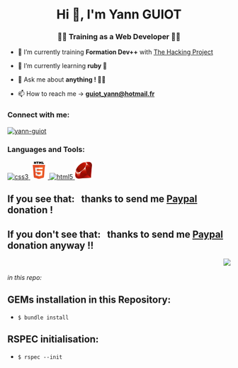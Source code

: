 
<h1 align="center">Hi 👋, I'm Yann GUIOT</h1>
<h3 align="center">👨‍💻 Training as a Web Developer 👨‍💻</h3>

- 🔭 I’m currently training **Formation Dev++** with [The Hacking Project](https://www.thehackingproject.org) 

- 🌱 I’m currently learning **ruby 🛑**

- 💬 Ask me about **anything ! 🤷‍♂️**

- 📫 How to reach me -> **guiot_yann@hotmail.fr**

<!-- - 🚧 W.I.P. [Yann GUIOT - Portfolio](https://yannguiot.github.io) -->


<h3 align="left">Connect with me:</h3>
<p align="left">
<a href="https://www.linkedin.com/in/yann-guiot-b4ab35251/" target="blank"><img align="center" src="https://raw.githubusercontent.com/rahuldkjain/github-profile-readme-generator/master/src/images/icons/Social/linked-in-alt.svg" alt="yann-guiot" height="30" width="40" /></a>


<h3 align="left">Languages and Tools:</h3>
<p align="left"> <a href="https://www.w3schools.com/css/" target="_blank" rel="noreferrer"> <img src="https://png.pngitem.com/pimgs/s/17-171719_html-css-js-icons-hd-png-download.png" alt="css3" width="50" height="50"/> </a> <a href="https://www.w3.org/html/" target="_blank" rel="noreferrer"> <img src="https://raw.githubusercontent.com/devicons/devicon/master/icons/html5/html5-original-wordmark.svg" alt="html5" width="40" height="40"/> </a> <a href="https://www.w3.org/html/" target="_blank" rel="noreferrer"> <img src="https://www.kindpng.com/picc/m/78-787677_javascript-icon-google-web-designer-logo-png-transparent.png" alt="html5" width="40" height="40"/> </a> <a href="https://www.ruby-lang.org/en/" target="_blank" rel="noreferrer"> <img src="https://raw.githubusercontent.com/devicons/devicon/master/icons/ruby/ruby-original.svg" alt="ruby" width="40" height="40"/> </a> </p>





<!-- https://png.pngitem.com/pimgs/s/17-171719_html-css-js-icons-hd-png-download.png-->


## If you see that: &nbsp; thanks to send me [Paypal](https://www.paypal.com) donation !
## If you don't see that: &nbsp;  thanks to send me [Paypal](https://www.paypal.com) donation anyway !!
<div><img src="https://encrypted-tbn0.gstatic.com/images?q=tbn:ANd9GcShV0xwcdrFOnqw8MRO8YPC6KQzapkBcUnA-Q&usqp=CAU" align="right"/></div>
</br>
</br>
<em>in this repo:</em>

## GEMs installation in this Repository:
- `$ bundle install`

## RSPEC initialisation:
- `$ rspec --init`
